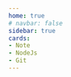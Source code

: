 ```yaml
---
home: true
# navbar: false
sidebar: true
cards:
- Note
- NodeJs
- Git
---
```


<HomeCardContainer>
<HomeCard v-for="card in $page.frontmatter.cards" :text="card" :key="card"/>
</HomeCardContainer>
<!-- <HomeCard v-for="card in $page.frontmatter.cards" :text="card" :key="card"/> -->
